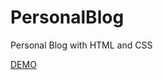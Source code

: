 # PersonalBlog
Personal Blog with HTML and CSS

[DEMO](https://nafuent.github.io/PersonalBlog/ "DEMO") 
